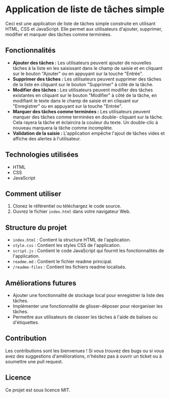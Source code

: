 # Application de liste de tâches simple

Ceci est une application de liste de tâches simple construite en utilisant HTML, CSS et JavaScript. Elle permet aux utilisateurs d'ajouter, supprimer, modifier et marquer des tâches comme terminées.

## Fonctionnalités

- **Ajouter des tâches :** Les utilisateurs peuvent ajouter de nouvelles tâches à la liste en les saisissant dans le champ de saisie et en cliquant sur le bouton "Ajouter" ou en appuyant sur la touche "Entrée".
- **Supprimer des tâches :** Les utilisateurs peuvent supprimer des tâches de la liste en cliquant sur le bouton "Supprimer" à côté de la tâche.
- **Modifier des tâches :** Les utilisateurs peuvent modifier des tâches existantes en cliquant sur le bouton "Modifier" à côté de la tâche, en modifiant le texte dans le champ de saisie et en cliquant sur "Enregistrer" ou en appuyant sur la touche "Entrée".
- **Marquer des tâches comme terminées :** Les utilisateurs peuvent marquer des tâches comme terminées en double- cliquant sur la tâche. Cela rayera la tâche et éclaircira la couleur du texte. Un double-clic à nouveau marquera la tâche comme incomplète.
- **Validation de la saisie :** L'application empêche l'ajout de tâches vides et affiche des alertes à l'utilisateur.

## Technologies utilisées

- HTML
- CSS
- JavaScript

## Comment utiliser

1. Clonez le référentiel ou téléchargez le code source.
2. Ouvrez le fichier `index.html` dans votre navigateur Web.

## Structure du projet

- `index.html` : Contient la structure HTML de l'application.
- `style.css` : Contient les styles CSS de l'application.
- `script.js` : Contient le code JavaScript qui fournit les fonctionnalités de l'application.
- `readme.md` : Contient le fichier readme principal.
- `/readme-files` : Contient les fichiers readme localisés.

## Améliorations futures

- Ajouter une fonctionnalité de stockage local pour enregistrer la liste des tâches.
- Implémenter une fonctionnalité de glisser-déposer pour réorganiser les tâches.
- Permettre aux utilisateurs de classer les tâches à l'aide de balises ou d'étiquettes.

## Contribution

Les contributions sont les bienvenues ! Si vous trouvez des bugs ou si vous avez des suggestions d'améliorations, n'hésitez pas à ouvrir un ticket ou à soumettre une pull request.

## Licence

Ce projet est sous licence MIT.
